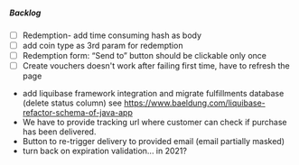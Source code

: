 ##### Backlog
- [ ] Redemption- add time consuming hash as body
- [ ] add coin type as 3rd param for redemption
- [ ] Redemption form: “Send to” button should be clickable only once
- [ ] Create vouchers doesn't work after failing first time, have to refresh the page 
- add liquibase framework integration and migrate fulfillments database (delete status column) see https://www.baeldung.com/liquibase-refactor-schema-of-java-app
- We have to provide tracking url where customer can check if purchase has been delivered.
- Button to re-trigger delivery to provided email (email partially masked)
- turn back on expiration validation... in 2021?